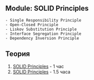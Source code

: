 ## Module: SOLID Principles

    - Single Responsibility Principle
    - Open-Closed Principle
    - Liskov Substitution Principle
    - Interface Segregation Principle
    - Dependency Inversion Principle

## Теория

1. [SOLID Principles](https://habr.com/ru/company/ruvds/blog/426413/) - 1 час
2. [SOLID Principles](https://youtu.be/jfw4O4ZDLGI) - 1.5 часа
